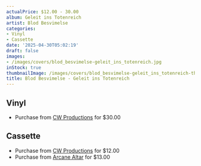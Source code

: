 ```yaml
---
actualPrice: $12.00 - 30.00
album: Geleit ins Totenreich
artist: Blod Besvimelse
categories:
- Vinyl
- Cassette
date: '2025-04-30T05:02:19'
draft: false
images:
- /images/covers/blod_besvimelse-geleit_ins_totenreich.jpg
inStock: true
thumbnailImage: /images/covers/blod_besvimelse-geleit_ins_totenreich-thumb.jpg
title: Blod Besvimelse - Geleit ins Totenreich
---
```


## Vinyl
* Purchase from [CW Productions](https://shop.cwproductions.net/products/blod-besvimelse-geleit-ins-totenreich-dlp-1) for $30.00
## Cassette
* Purchase from [CW Productions](https://shop.cwproductions.net/products/blod-besvimelse-geleit-ins-totenreich-tape-2) for $12.00
* Purchase from [Arcane Altar](https://arcanealtar.bigcartel.com/product/blod-besvimelse-geleit-ins-totenreich-tape) for $13.00
